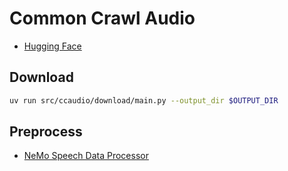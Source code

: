 # Common Crawl Audio

- [Hugging Face](https://huggingface.co/datasets/llm-jp/cc-audio-2025-18-rss)

## Download

```sh
uv run src/ccaudio/download/main.py --output_dir $OUTPUT_DIR
```

## Preprocess

- [NeMo Speech Data Processor](https://github.com/NVIDIA/NeMo-speech-data-processor)
